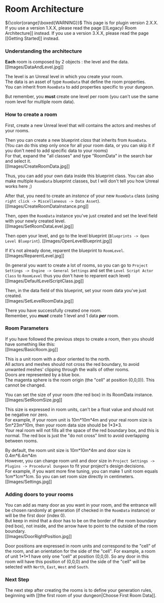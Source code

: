 # Room Architecture

${\color{orange}\boxed{WARNING}}$ This page is for plugin version 2.X.X. If you use a version 1.X.X, please read the page [[(Legacy) Room Architecture]] instead. If you use a version 3.X.X, please read the page [[Getting Started]] instead.

### **Understanding the architecture**
**Each** room is composed by 2 objects : the level and the data.\
[[Images/DataAndLevel.jpg]]

The level is an Unreal level in which you create your room.\
The data is an asset of type `RoomData` that define the room properties.\
You can inherit from `RoomData` to add properties specific to your dungeon.

But remember, you **must** create one level per room (you can't use the same room level for multiple room data).

### **How to create a room**
First, create a new Unreal level that will contains the actors and meshes of your rooms.

Then you can create a new blueprint *class* that inherits from `RoomData`.\
(You can do this step only once for all your room data, or you can skip it if you don't need to add specific data to your rooms)\
For that, expand the "all classes" and type "RoomData" in the search bar and select it.\
[[Images/CreateRoomData.jpg]]

Thus, you can add your own data inside this blueprint class. You can also make multiple `RoomData` blueprint classes, but I will don't tell you how Unreal works here ;)

After that, you need to create an *instance* of your new `RoomData` class (using `right click -> Miscellaneous -> Data Asset`).\
[[Images/CreateRoomDataInstance.png]]

Then, open the `RoomData` instance you've just created and set the level field with your newly created level.\
[[Images/SetRoomDataLevel.jpg]]

Then open your level, and go to the level blueprint (`Blueprints -> Open Level Blueprint`).
[[Images/OpenLevelBlueprint.jpg]]

If it's not already done, reparent the blueprint to `RoomLevel`.\
[[Images/ReparentLevel.jpg]]

(In general you want to create a lot of rooms, so you can go to `Project Settings -> Engine -> General Settings` and set the `Level Script Actor Class` to `RoomLevel` thus you don't have to reparent each level)\
[[Images/DefaultLevelScriptClass.jpg]]

Then, in the data field of this blueprint, set your room data you've just created.\
[[Images/SetLevelRoomData.jpg]]

There you have successfully created one room.\
Remember, you ***must*** create 1 level and 1 data ***per*** room.

### **Room Parameters**
If you have followed the previous steps to create a room, then you should have something like this:\
[[Images/BasicRoom.jpg]]

This is a unit room with a door oriented to the north.\
All actors and meshes should not cross the red boundary, to avoid unwanted meshes' clipping through the walls of other rooms.\
Doors are represented by a blue box.\
The magenta sphere is the room origin (the "cell" at position (0,0,0)). This cannot be changed.

You can set the size of your room (the red box) in its RoomData instance.\
[[Images/SetRoomSize.jpg]]

This size is expressed in room units, can't be a float value and should not be negative nor zero.\
For example, if your room unit is 10m\*10m\*4m and your real room size is 5m\*23m\*10m, then your room data size should be 1\*3\*3.\
Your real room will not fills all the space of the red boundary box, and this is normal. The red box is just the "do not cross" limit to avoid overlapping between rooms.

By default, the room unit size is 10m\*10m\*4m and door size is 0.4m\*6.4m\*4m\
However, you can change room unit and door size in `Project Settings -> Plugins -> Procedural Dungeon` to fit your project's design decisions.\
For example, if you want more fine tuning, you can make 1 unit room equals 1cm\*1cm\*1cm. So you can set room size directly in centimeters.
[[Images/Settings.jpg]]

### **Adding doors to your rooms**
You can add as many door as you want in your room, and the entrance will be chosen randomly at generation (if checked in the `RoomData` instance) or will be the first door (index 0).\
But keep in mind that a door has to be on the border of the room boundary (red box), not inside, and the arrow have to point to the outside of the room boundary.\
[[Images/DoorRightPosition.jpg]]

Door positions are expressed in room units and correspond to the "cell" of the room, and an orientation for the side of the "cell".
For example, a room of unit 1\*1\*1 have only one "cell" at position (0,0,0). So any door in this room will have this position of (0,0,0) and the side of the "cell" will be selected with `North`, `East`, `West` and `South`.

### **Next Step**
The next step after creating the rooms is to define your generation rules, beginning with [[the first room of your dungeon|Choose First Room Data]].